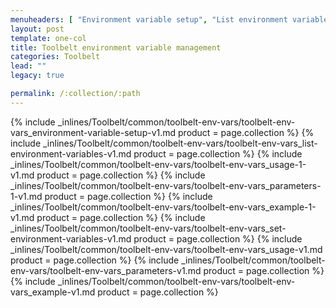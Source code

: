 ```yaml
---
menuheaders: [ "Environment variable setup", "List environment variables", "Usage", "Parameters", "Example", "Set environment variables", "Usage", "Parameters", "Example" ]
layout: post
template: one-col
title: Toolbelt environment variable management
categories: Toolbelt
lead: ""
legacy: true

permalink: /:collection/:path
---
```





<a href="#environment-variable-setup"></a>{% include _inlines/Toolbelt/common/toolbelt-env-vars/toolbelt-env-vars_environment-variable-setup-v1.md  product = page.collection %}
<a href="#list-environment-variables"></a>{% include _inlines/Toolbelt/common/toolbelt-env-vars/toolbelt-env-vars_list-environment-variables-v1.md  product = page.collection %}
<a href="#usage"></a>{% include _inlines/Toolbelt/common/toolbelt-env-vars/toolbelt-env-vars_usage-1-v1.md  product = page.collection %}
<a href="#parameters"></a>{% include _inlines/Toolbelt/common/toolbelt-env-vars/toolbelt-env-vars_parameters-1-v1.md  product = page.collection %}
<a href="#example"></a>{% include _inlines/Toolbelt/common/toolbelt-env-vars/toolbelt-env-vars_example-1-v1.md  product = page.collection %}
<a href="#set-environment-variables"></a>{% include _inlines/Toolbelt/common/toolbelt-env-vars/toolbelt-env-vars_set-environment-variables-v1.md  product = page.collection %}
<a href="#usage"></a>{% include _inlines/Toolbelt/common/toolbelt-env-vars/toolbelt-env-vars_usage-v1.md  product = page.collection %}
<a href="#parameters"></a>{% include _inlines/Toolbelt/common/toolbelt-env-vars/toolbelt-env-vars_parameters-v1.md  product = page.collection %}
<a href="#example"></a>{% include _inlines/Toolbelt/common/toolbelt-env-vars/toolbelt-env-vars_example-v1.md  product = page.collection %}